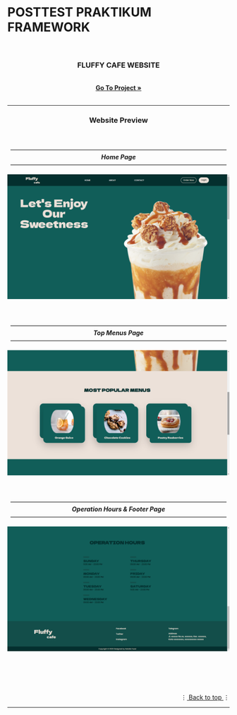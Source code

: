 # POSTTEST PRAKTIKUM FRAMEWORK

<a name="top"></a>

<br>
<div align="center">
  <h3>FLUFFY CAFE WEBSITE</h3>
  <p>
    <!-- <i>deskripsi</i> -->
    <br>
    <a href="https://github.com/Natalieefd/framework-posttest-framework.git"><strong>Go To Project  »</strong></a><br><br>
  </p>

<div align="center">
  <hr>
  <h3><b>Website Preview</b></h3>
  <br>
  <p>
    ———————————————————————————————————<br>
    <b><i>Home Page</i></b><br>
    ———————————————————————————————————<br>
  </p>
  <img src="public/assets/images/home Page.png" alt="Fluffy Cafe Home Page">
  <br><br><br>
  <p>
    ———————————————————————————————————<br>
    <b><i>Top Menus Page</i></b><br>
    ———————————————————————————————————<br>
  </p>
  <img src="public/assets/images/Top Menus.png" alt="Top Menus Page">
  <br><br><br>
  <p>
    ———————————————————————————————————<br>
    <b><i>Operation Hours & Footer Page</i></b><br>
    ———————————————————————————————————<br>
  </p>
  <img src="public/assets/images/Operation Hours.png" alt="Operation Hour & Footer Page">
  <p>
  <br>
</div>

<br><br>
<p align="right">⋮<a href="#top"> Back to top </a>⋮</p>
<hr>
